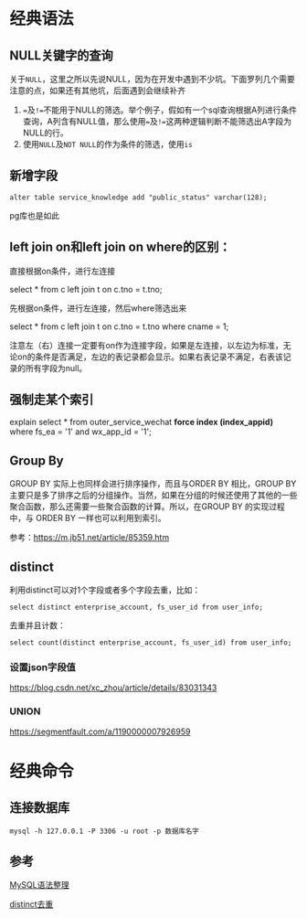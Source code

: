 # 经典语法



## NULL关键字的查询

关于`NULL`，这里之所以先说NULL，因为在开发中遇到不少坑。下面罗列几个需要注意的点，如果还有其他坑，后面遇到会继续补齐

1. `=`及`!=`不能用于NULL的筛选。举个例子，假如有一个sql查询根据A列进行条件查询，A列含有NULL值，那么使用`=`及`!=`这两种逻辑判断不能筛选出A字段为NULL的行。
2. 使用`NULL`及`NOT NULL`的作为条件的筛选，使用`is`







## 新增字段

`alter table service_knowledge add "public_status" varchar(128);`

pg库也是如此





## left join on和left join on where的区别：

直接根据on条件，进行左连接

select * from c left join t on c.tno = t.tno;



先根据on条件，进行左连接，然后where筛选出来

select * from c left join t on c.tno = t.tno where cname = 1;



注意左（右）连接一定要有on作为连接字段，如果是左连接，以左边为标准，无论on的条件是否满足，左边的表记录都会显示。如果右表记录不满足，右表该记录的所有字段为null。





## 强制走某个索引

 explain select * from outer_service_wechat **force index (index_appid)** where fs_ea = '1' and wx_app_id = '1';





## Group By

GROUP BY 实际上也同样会进行排序操作，而且与ORDER BY 相比，GROUP BY 主要只是多了排序之后的分组操作。当然，如果在分组的时候还使用了其他的一些聚合函数，那么还需要一些聚合函数的计算。所以，在GROUP BY 的实现过程中，与 ORDER BY 一样也可以利用到索引。

参考：https://m.jb51.net/article/85359.htm





## distinct

利用distinct可以对1个字段或者多个字段去重，比如：

`select distinct enterprise_account, fs_user_id from user_info;`



去重并且计数：

`select count(distinct enterprise_account, fs_user_id) from user_info;`





### 设置json字段值

https://blog.csdn.net/xc_zhou/article/details/83031343



### UNION

https://segmentfault.com/a/1190000007926959







# 经典命令



## 连接数据库

`mysql -h 127.0.0.1 -P 3306 -u root -p 数据库名字`









## 参考

[MySQL语法整理](https://segmentfault.com/a/1190000012726297)

[distinct去重](https://blog.csdn.net/djun100/article/details/10452165)